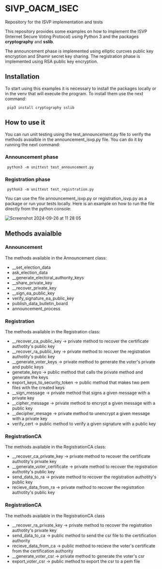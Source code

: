# SIVP_OACM_ISEC

Repository for the ISVP implementation and tests

This repository provides some examples on how to implement the ISVP (Internet Secure Voting Protocol) using Python 3 and the packages **cryptography** and **sslib**.

The announcement phase is implemented using elliptic curcves public key encryption and Shamir secret key sharing. The registration phase is implemented using RSA public key encryption.

## Installation

To start using this examples it is necessary to install the packages locally or in the venv that will execute the program. To install them use the next command:

```
 pip3 install cryptography sslib
```

## How to use it

You can run unit testing using the test_announcement.py file to verify the methods avaialble in the announcement_isvp.py file. You can do it by running the next command:

### Announcement phase

```
 python3 -m unittest test_announcement.py
```

### Registration phase

```
 python3 -m unittest test_registration.py
```

You can use the file announcement_isvp.py or registration_isvp.py as a package or run your tests locally. Here is an example on how to run the file directly from the python console:

![Screenshot 2024-09-26 at 11 28 05](https://github.com/user-attachments/assets/6541a4ae-7e0b-4a3b-ac07-e5426805d4f4)

## Methods avaialble

### Announcement
The methods available in the Announcement class:

 - __set_election_data
 - ask_election_data
 - __generate_electoral_authority_keys
 - __share_private_key
 - __recover_private_key
 - __sign_ea_public_key
 - verify_signature_ea_public_key
 - publish_data_bulletin_board
 - announcement_process

### Registration
The methods available in the Registration class:

 - __recover_ca_public_key -> private method to recover the certificate authotity's public key 
 - __recover_ra_public_key -> private method to recover the registration authotity's public key 
 - __generate_voter_keys -> private method to generate the voter's private and public keys
 - genetate_keys -> public method that calls the private method and generate the keys
 - export_keys_to_security_token -> public method that makes two pem files with the created keys 
 - __sign_message -> private method that signs a given message with a private key
 - __cipher_message -> private method to encrypt a given message with a public key 
 - __decipher_mesage ->  private method to unencrypt a given message with a private key 
 - verify_cert -> public method to verify a given signature with a public key

### RegistrationCA
The methods available in the RegistrationCA class:

 - __recover_ca_private_key -> private method to recover the certificate authotity's private key 
 - __generate_voter_certificate -> private method to recover the registration authotity's public key
 - send_data_to_ra -> private method to recover the registration authotity's public key
 - recieve_data_from_ra -> private method to recover the registration authotity's public key

### RegistrationCA
The methods available in the RegistrationCA class

 - __recover_ra_private_key -> private method to recover the registration authotity's private key 
 - send_data_to_ca -> public method to send the csr file to the certification authority
 - recieve_data_from_ca -> public method to recieve the voter's certificate from the certification authority
 - __generate_voter_csr -> private method to generate the voter's csr
 - export_voter_csr -> public method to export the csr to a pem file
